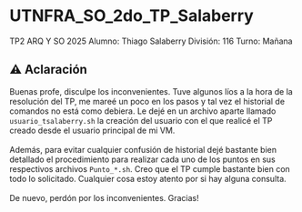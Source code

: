 # UTNFRA_SO_2do_TP_Salaberry
TP2 ARQ Y SO 2025 Alumno: Thiago Salaberry División: 116 Turno: Mañana

## ⚠️ Aclaración
Buenas profe, disculpe los inconvenientes. Tuve algunos líos a la hora de la resolución del TP, me mareé un poco en los pasos y tal vez el historial de comandos no está como debiera. Le dejé en un archivo aparte llamado `usuario_tsalaberry.sh` la creación del usuario con el que realicé el TP creado desde el usuario principal de mi VM.<br/><br/>
Además, para evitar cualquier confusión de historial dejé bastante bien detallado el procedimiento para realizar cada uno de los puntos en sus respectivos archivos `Punto_*.sh`. Creo que el TP cumple bastante bien con todo lo solicitado. Cualquier cosa estoy atento por si hay alguna consulta.<br/><br/>
De nuevo, perdón por los inconvenientes. Gracias!
